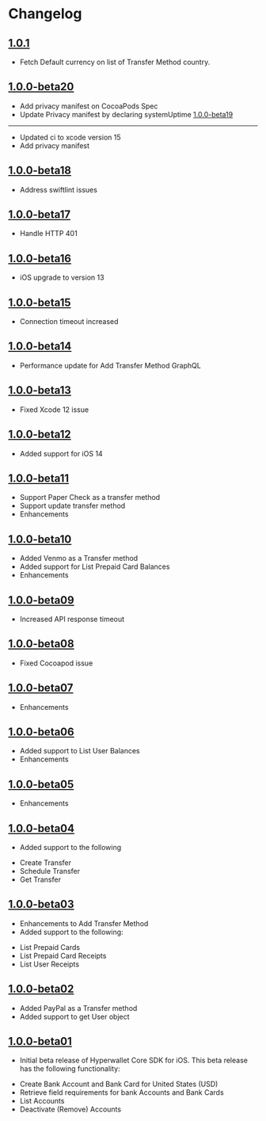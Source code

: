 Changelog
=========
[1.0.1](https://github.com/hyperwallet/hyperwallet-ios-sdk/releases/tag/1.0.1)
-------------------
- Fetch Default currency on list of Transfer Method country.

[1.0.0-beta20](https://github.com/hyperwallet/hyperwallet-ios-sdk/releases/tag/1.0.0-beta20)
 -------------------
 - Add privacy manifest on CocoaPods Spec
 - Update Privacy manifest by declaring systemUptime
[1.0.0-beta19](https://github.com/hyperwallet/hyperwallet-ios-sdk/releases/tag/1.0.0-beta19)
 -------------------
 - Updated ci to xcode version 15
 - Add privacy manifest

[1.0.0-beta18](https://github.com/hyperwallet/hyperwallet-ios-sdk/releases/tag/1.0.0-beta18)
 -------------------
 - Address swiftlint issues

[1.0.0-beta17](https://github.com/hyperwallet/hyperwallet-ios-sdk/releases/tag/1.0.0-beta17)
 -------------------
 - Handle HTTP 401

[1.0.0-beta16](https://github.com/hyperwallet/hyperwallet-ios-sdk/releases/tag/1.0.0-beta16)
-------------------
- iOS upgrade to version 13

[1.0.0-beta15](https://github.com/hyperwallet/hyperwallet-ios-sdk/releases/tag/1.0.0-beta15)
-------------------
- Connection timeout increased

[1.0.0-beta14](https://github.com/hyperwallet/hyperwallet-ios-sdk/releases/tag/1.0.0-beta14)
-------------------
- Performance update for Add Transfer Method GraphQL

[1.0.0-beta13](https://github.com/hyperwallet/hyperwallet-ios-sdk/releases/tag/1.0.0-beta13)
-------------------
- Fixed Xcode 12 issue

[1.0.0-beta12](https://github.com/hyperwallet/hyperwallet-ios-sdk/releases/tag/1.0.0-beta12)
-------------------
- Added support for iOS 14

[1.0.0-beta11](https://github.com/hyperwallet/hyperwallet-ios-sdk/releases/tag/1.0.0-beta11)
-------------------
- Support Paper Check as a transfer method
- Support update transfer method
- Enhancements

[1.0.0-beta10](https://github.com/hyperwallet/hyperwallet-ios-sdk/releases/tag/1.0.0-beta10)
-------------------
- Added Venmo as a Transfer method
- Added support for List Prepaid Card Balances
- Enhancements

[1.0.0-beta09](https://github.com/hyperwallet/hyperwallet-ios-sdk/releases/tag/1.0.0-beta09)
-------------------
- Increased API response timeout

[1.0.0-beta08](https://github.com/hyperwallet/hyperwallet-ios-sdk/releases/tag/1.0.0-beta08)
-------------------
- Fixed Cocoapod issue

[1.0.0-beta07](https://github.com/hyperwallet/hyperwallet-ios-sdk/releases/tag/1.0.0-beta07)
-------------------
- Enhancements

[1.0.0-beta06](https://github.com/hyperwallet/hyperwallet-ios-sdk/releases/tag/1.0.0-beta06)
-------------------
- Added support to List User Balances
- Enhancements

[1.0.0-beta05](https://github.com/hyperwallet/hyperwallet-ios-sdk/releases/tag/1.0.0-beta05)
-------------------
- Enhancements

[1.0.0-beta04](https://github.com/hyperwallet/hyperwallet-ios-sdk/releases/tag/1.0.0-beta04)
-------------------
- Added support to the following
* Create Transfer
* Schedule Transfer
* Get Transfer

[1.0.0-beta03](https://github.com/hyperwallet/hyperwallet-ios-sdk/releases/tag/1.0.0-beta03)
-------------------
- Enhancements to Add Transfer Method
- Added support to the following:
* List Prepaid Cards
* List Prepaid Card Receipts
* List User Receipts

[1.0.0-beta02](https://github.com/hyperwallet/hyperwallet-ios-sdk/releases/tag/1.0.0-beta02)
-------------------
- Added PayPal as a Transfer method
- Added support to get User object

[1.0.0-beta01](https://github.com/hyperwallet/hyperwallet-ios-sdk/releases/tag/1.0.0-beta01)
-------------------
- Initial beta release of Hyperwallet Core SDK for iOS. This beta release has the following functionality:
* Create Bank Account and Bank Card for United States (USD)
* Retrieve field requirements for bank Accounts and Bank Cards
* List Accounts
* Deactivate (Remove) Accounts
